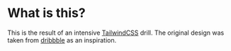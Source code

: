 # What is this?

This is the result of an intensive [TailwindCSS](https://tailwindcss.com/) drill. The original design was taken from [dribbble](https://dribbble.com/shots/21345476-Digital-Agency-Landing-Page) as an inspiration.